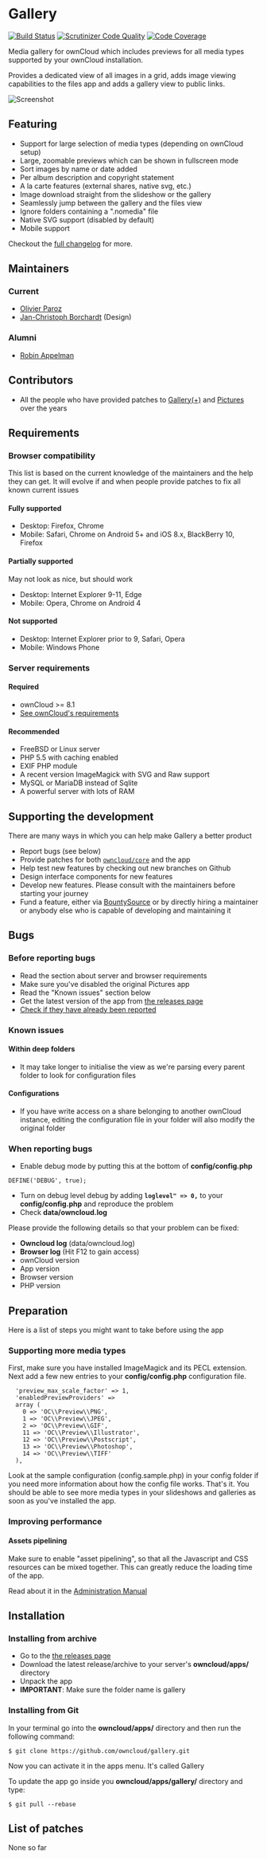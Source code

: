 # Gallery 
[![Build Status](https://travis-ci.org/owncloud/gallery.svg?branch=master)](https://travis-ci.org/owncloud/gallery)
[![Scrutinizer Code Quality](https://scrutinizer-ci.com/g/owncloud/gallery/badges/quality-score.png?b=master)](https://scrutinizer-ci.com/g/owncloud/gallery/?branch=master)
[![Code Coverage](https://scrutinizer-ci.com/g/owncloud/gallery/badges/coverage.png?b=master)](https://scrutinizer-ci.com/g/owncloud/gallery/?branch=master)

Media gallery for ownCloud which includes previews for all media types supported by your ownCloud installation.

Provides a dedicated view of all images in a grid, adds image viewing capabilities to the files app and adds a gallery view to public links.

![Screenshot](https://oc8demo.interfacloud.com/index.php/s/pvetv4RaIbFhDRb/download)
## Featuring
* Support for large selection of media types (depending on ownCloud setup)
* Large, zoomable previews which can be shown in fullscreen mode
* Sort images by name or date added
* Per album description and copyright statement
* A la carte features (external shares, native svg, etc.)
* Image download straight from the slideshow or the gallery
* Seamlessly jump between the gallery and the files view
* Ignore folders containing a ".nomedia" file
* Native SVG support (disabled by default)
* Mobile support

Checkout the [full changelog](CHANGELOG.md) for more.

## Maintainers

### Current
* [Olivier Paroz](https://github.com/oparoz)
* [Jan-Christoph Borchardt](https://github.com/jancborchardt) (Design)

### Alumni
* [Robin Appelman](https://github.com/icewind1991)

## Contributors

* All the people who have provided patches to [Gallery(+)](https://github.com/owncloud/gallery/pulls?q=is%3Apr+is%3Aclosed) and [Pictures](https://github.com/owncloud/gallery-old/pulls?q=is%3Apr+is%3Aclosed) over the years


## Requirements

### Browser compatibility
This list is based on the current knowledge of the maintainers and the help they can get.
It will evolve if and when people provide patches to fix all known current issues

#### Fully supported
* Desktop: Firefox, Chrome
* Mobile: Safari, Chrome on Android 5+ and iOS 8.x, BlackBerry 10, Firefox

#### Partially supported
May not look as nice, but should work

* Desktop: Internet Explorer 9-11, Edge
* Mobile: Opera, Chrome on Android 4

#### Not supported
* Desktop: Internet Explorer prior to 9, Safari, Opera
* Mobile: Windows Phone

### Server requirements

#### Required
* ownCloud >= 8.1
* [See ownCloud's requirements](https://doc.owncloud.org/server/8.1/admin_manual/installation/source_installation.html#prerequisites)

#### Recommended
* FreeBSD or Linux server
* PHP 5.5 with caching enabled
* EXIF PHP module
* A recent version ImageMagick with SVG and Raw support
* MySQL or MariaDB instead of Sqlite
* A powerful server with lots of RAM

## Supporting the development

There are many ways in which you can help make Gallery a better product

* Report bugs (see below)
* Provide patches for both [`owncloud/core`](https://github.com/owncloud/core) and the app
* Help test new features by checking out new branches on Github
* Design interface components for new features
* Develop new features. Please consult with the maintainers before starting your journey
* Fund a feature, either via [BountySource](https://www.bountysource.com/teams/interfasys/issues?tracker_ids=9328526) or by directly hiring a maintainer or anybody else who is capable of developing and maintaining it

## Bugs

### Before reporting bugs

* Read the section about server and browser requirements
* Make sure you've disabled the original Pictures app
* Read the "Known issues" section below
* Get the latest version of the app from [the releases page](https://github.com/owncloud/gallery/releases)
* [Check if they have already been reported](https://github.com/owncloud/gallery/issues)

### Known issues

#### Within deep folders

* It may take longer to initialise the view as we're parsing every parent folder to look for configuration files

#### Configurations

* If you have write access on a share belonging to another ownCloud instance, editing the configuration file in your folder will also modify the original folder

### When reporting bugs

* Enable debug mode by putting this at the bottom of **config/config.php**

```
DEFINE('DEBUG', true);
```

* Turn on debug level debug by adding **`loglevel" => 0,`** to your **config/config.php** and reproduce the problem
* Check **data/owncloud.log**

Please provide the following details so that your problem can be fixed:

* **Owncloud log** (data/owncloud.log)
* **Browser log** (Hit F12 to gain access)
* ownCloud version
* App version
* Browser version
* PHP version

## Preparation
Here is a list of steps you might want to take before using the app

### Supporting more media types
First, make sure you have installed ImageMagick and its PECL extension.
Next add a few new entries to your **config/config.php** configuration file.

```
  'preview_max_scale_factor' => 1,
  'enabledPreviewProviders' =>
  array (
    0 => 'OC\\Preview\\PNG',
    1 => 'OC\\Preview\\JPEG',
    2 => 'OC\\Preview\\GIF',
    11 => 'OC\\Preview\\Illustrator',
    12 => 'OC\\Preview\\Postscript',
    13 => 'OC\\Preview\\Photoshop',
    14 => 'OC\\Preview\\TIFF'
  ),
```

Look at the sample configuration (config.sample.php) in your config folder if you need more information about how the config file works.
That's it. You should be able to see more media types in your slideshows and galleries as soon as you've installed the app.

### Improving performance

#### Assets pipelining
Make sure to enable "asset pipelining", so that all the Javascript and CSS resources can be mixed together.
This can greatly reduce the loading time of the app.

Read about it in the [Administration Manual](https://doc.owncloud.org/server/8.0/admin_manual/configuration_server/js_css_asset_management_configuration.html)

## Installation

### Installing from archive

* Go to the [the releases page](https://github.com/owncloud/gallery/releases)
* Download the latest release/archive to your server's **owncloud/apps/** directory
* Unpack the app
* **IMPORTANT**: Make sure the folder name is gallery

### Installing from Git

In your terminal go into the **owncloud/apps/** directory and then run the following command:
```
$ git clone https://github.com/owncloud/gallery.git
```

Now you can activate it in the apps menu. It's called Gallery

To update the app go inside you **owncloud/apps/gallery/** directory and type:
```
$ git pull --rebase
```

## List of patches
None so far
